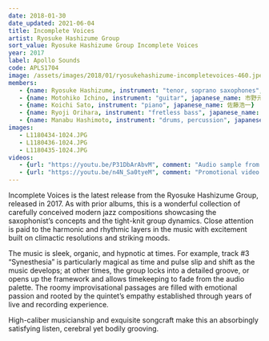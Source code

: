 ```yaml
---
date: 2018-01-30
date_updated: 2021-06-04
title: Incomplete Voices
artist: Ryosuke Hashizume Group
sort_value: Ryosuke Hashizume Group Incomplete Voices
year: 2017
label: Apollo Sounds
code: APLS1704
image: /assets/images/2018/01/ryosukehashizume-incompletevoices-460.jpeg
members:
   - {name: Ryosuke Hashizume, instrument: "tenor, soprano saxophones", japanese_name: 橋爪亮督, url: "http://www.ryohashizume.com/"}
   - {name: Motohiko Ichino, instrument: "guitar", japanese_name: 市野元彦}
   - {name: Koichi Sato, instrument: "piano", japanese_name: 佐藤浩一}
   - {name: Ryoji Orihara, instrument: "fretless bass", japanese_name: 織原良次}
   - {name: Manabu Hashimoto, instrument: "drums, percussion", japanese_name: 橋本学}
images:
   - L1180434-1024.JPG
   - L1180436-1024.JPG
   - L1180435-1024.JPG
videos: 
   - {url: "https://youtu.be/P31DbArAbvM", comment: "Audio sample from “Still”, the first track on this album"}
   - {url: "https://youtu.be/n4N_Sa0tyeM", comment: "Promotional video with clips from the album"}
---
```

Incomplete Voices is the latest release from the Ryosuke Hashizume Group, released in 2017. As with prior albums, this is a wonderful collection of carefully conceived modern jazz compositions showcasing the saxophonist’s concepts and the tight-knit group dynamics. Close attention is paid to the harmonic and rhythmic layers in the music with excitement built on climactic resolutions and striking moods.

The music is sleek, organic, and hypnotic at times. For example, track #3 “Synesthesia” is particularly magical as time and pulse slip and shift as the music develops; at other times, the group locks into a detailed groove, or opens up the framework and allows timekeeping to fade from the audio palette. The roomy improvisational passages are filled with emotional passion and rooted by the quintet’s empathy established through years of live and recording experience.

High-caliber musicianship and exquisite songcraft make this an absorbingly satisfying listen, cerebral yet bodily grooving.
